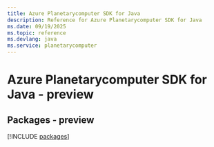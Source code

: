 ```yaml
---
title: Azure Planetarycomputer SDK for Java
description: Reference for Azure Planetarycomputer SDK for Java
ms.date: 09/19/2025
ms.topic: reference
ms.devlang: java
ms.service: planetarycomputer
---
```

# Azure Planetarycomputer SDK for Java - preview
## Packages - preview
[!INCLUDE [packages](planetarycomputer-index.md)]